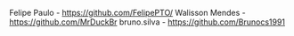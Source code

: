 Felipe Paulo - https://github.com/FelipePTO/
Walisson Mendes  - https://github.com/MrDuckBr
bruno.silva - https://github.com/Brunocs1991